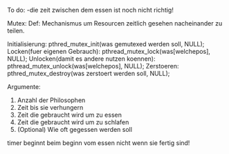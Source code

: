 To do:
-die zeit zwischen dem essen ist noch nicht richtig!

Mutex:
Def: Mechanismus um Resourcen zeitlich gesehen nacheinander zu teilen.

Initialisierung: pthred_mutex_init(was gemutexed werden soll, NULL);
Locken(fuer eigenen Gebrauch): pthread_mutex_lock(was[welchepos], NULL);
Unlocken(damit es andere nutzen koennen): pthread_mutex_unlock(was[welchepos], NULL);
Zerstoeren: pthred_mutex_destroy(was zerstoert werden soll, NULL);

Argumente:
1. Anzahl der Philosophen
2. Zeit bis sie verhungern
3. Zeit die gebraucht wird um zu essen
4. Zeit die gebraucht wird um zu schlafen
5. (Optional) Wie oft gegessen werden soll


timer beginnt beim beginn vom essen nicht wenn sie fertig sind!
